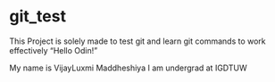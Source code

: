 # git_test
This Project is solely made to test git and learn git commands to work effectively
“Hello Odin!”

My name is VijayLuxmi Maddheshiya
I am undergrad at IGDTUW
